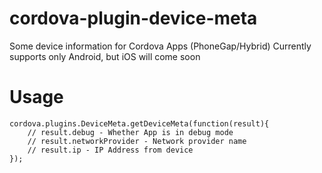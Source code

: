 # cordova-plugin-device-meta
Some device information for Cordova Apps (PhoneGap/Hybrid)
Currently supports only Android, but iOS will come soon

# Usage

    cordova.plugins.DeviceMeta.getDeviceMeta(function(result){
    	// result.debug - Whether App is in debug mode
    	// result.networkProvider - Network provider name
    	// result.ip - IP Address from device
    });